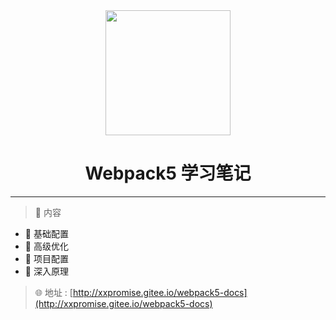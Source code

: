 <div align="center">
  <img width="200" src="http://xxpromise.gitee.io/webpack5-docs/imgs/logo.svg">
  <h1>Webpack5 学习笔记</h1>
</div>


---

>   🎉 内容

- 👏 基础配置
- 💅 高级优化
- 🚀 项目配置
- 💪 深入原理

>   🌐 地址 : [http://xxpromise.gitee.io/webpack5-docs](http://xxpromise.gitee.io/webpack5-docs)

